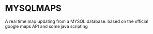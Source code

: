 MYSQLMAPS
=========

A real time map updating from a MYSQL database. based on the official google maps API and some java scripting
